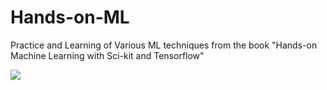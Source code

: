 # Hands-on-ML
Practice and Learning of Various ML techniques from the book "Hands-on Machine Learning with Sci-kit and Tensorflow"

<img src="Screenshot_1.png">

